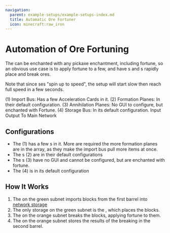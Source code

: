 ```yaml
---
navigation:
  parent: example-setups/example-setups-index.md
  title: Automatic Ore Fortuner
  icon: minecraft:raw_iron
---
```


# Automation of Ore Fortuning

The <ItemLink id="annihilation_plane" /> can be enchanted with any pickaxe enchantment, including fortune, so an obvious use case is to
apply fortune to a few, and have <ItemLink id="formation_plane" />s and <ItemLink id="annihilation_plane" />s rapidly place and
break ores.

Note that since <ItemLink id="import_bus" />ses "spin up to speed", the setup will start slow then reach full speed in a few seconds.

<GameScene zoom="6">
  <ImportStructure src="../assets/assemblies/ore_fortuner.snbt" />

  <BoxAnnotation color="#dddddd" x1="2.7" x2="3" y1="0" y2="1" z1="2" z2="3">
        (1) Import Bus: Has a few Acceleration Cards in it.
  </BoxAnnotation>

  <BoxAnnotation color="#dddddd" x1="0" x2="2" y1="0" y2="1" z1="2" z2="2.3">
        (2) Formation Planes: In their default configuration.
  </BoxAnnotation>

  <BoxAnnotation color="#dddddd" x1="0" x2="2" y1="0" y2="1" z1="0.7" z2="1">
        (3) Annihilation Planes: No GUI to configure, but enchanted with Fortune.
  </BoxAnnotation>

  <BoxAnnotation color="#dddddd" x1="2.7" x2="3" y1="0" y2="1" z1="0" z2="1">
        (4) Storage Bus: In its default configuration.
  </BoxAnnotation>

<DiamondAnnotation x="3.5" y="0.5" z="2.5" color="#00ff00">
        Input
    </DiamondAnnotation>

<DiamondAnnotation x="3.5" y="0.5" z="0.5" color="#00ff00">
        Output
    </DiamondAnnotation>

<DiamondAnnotation x="4" y="0.5" z="1.5" color="#00ff00">
        To Main Network
    </DiamondAnnotation>

  <IsometricCamera yaw="195" pitch="30" />
</GameScene>

## Configurations

*   The <ItemLink id="import_bus" /> (1) has a few <ItemLink id="speed_card" />s in it. More are required the more formation planes
    are in the array, as they make the import bus pull more items at once.
*   The <ItemLink id="formation_plane" />s (2) are in their default configurations
*   The <ItemLink id="annihilation_plane" />s (3) have no GUI and cannot be configured, but are enchanted with fortune.
*   The <ItemLink id="storage_bus" /> (4) is in its default configuration

## How It Works

1.  The <ItemLink id="import_bus" /> on the green subnet imports blocks from the first barrel into [network storage](../ae2-mechanics/import-export-storage.md)
2.  The only storage on the green subnet is the <ItemLink id="formation_plane" />, which places the blocks.
3.  The <ItemLink id="annihilation_plane" /> on the orange subnet breaks the blocks, applying fortune to them.
4.  The <ItemLink id="storage_bus" /> on the orange subnet stores the results of the breaking in the second barrel.
